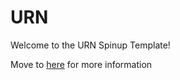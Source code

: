 # URN

Welcome to the URN Spinup Template!

Move to [here](https://urn.lolitapi.cyou/) for more information